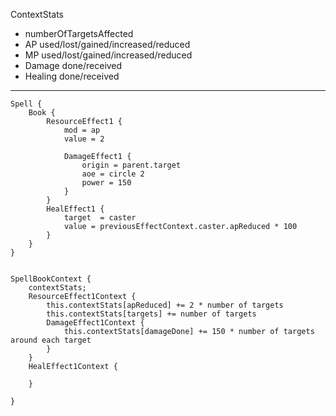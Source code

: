 
ContextStats
- numberOfTargetsAffected
- AP used/lost/gained/increased/reduced
- MP used/lost/gained/increased/reduced
- Damage done/received
- Healing done/received
	
---

	Spell {
		Book {
			ResourceEffect1 {
				mod = ap
				value = 2
				
				DamageEffect1 {
					origin = parent.target
					aoe = circle 2
					power = 150
				}
			}
			HealEffect1 {
				target  = caster
				value = previousEffectContext.caster.apReduced * 100
			}
		}
	}


	SpellBookContext {
		contextStats;
		ResourceEffect1Context {
			this.contextStats[apReduced] += 2 * number of targets
			this.contextStats[targets] += number of targets
			DamageEffect1Context {
				this.contextStats[damageDone] += 150 * number of targets around each target
			}
		}
		HealEffect1Context {

		}

	}

